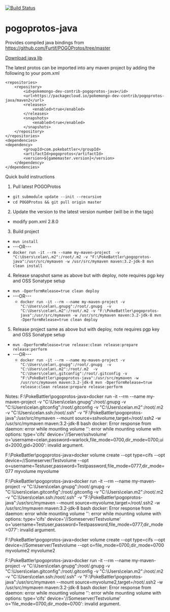 [![Build Status](https://travis-ci.org/pokemongo-dev-contrib/pogoprotos-java.svg?branch=master)](https://travis-ci.org/pokemongo-dev-contrib/pogoprotos-java)
# pogoprotos-java
Provides compiled java bindings from https://github.com/Furtif/POGOProtos/tree/master

[Download java lib](https://packagecloud.io/pokemongo-dev-contrib/pogoprotos-java)

The latest protos can be imported into any maven project by adding the following to your pom.xml
```
<repositories>
    <repository>
        <id>pokemongo-dev-contrib-pogoprotos-java</id>
        <url>https://packagecloud.io/pokemongo-dev-contrib/pogoprotos-java/maven2</url>
        <releases>
            <enabled>true</enabled>
        </releases>
        <snapshots>
            <enabled>true</enabled>
        </snapshots>
    </repository>
</repositories>
<dependencies>
<dependency>
    	<groupId>com.pokebattler</groupId>
    	<artifactId>pogoprotos</artifactId>
    	<version>${gamemaster.version}</version>
	</dependency>
</dependencies>
```

Quick build instructions

1. Pull latest POGOProtos
  * `git submodule update --init --recursive`
  * `cd POGOProtos && git pull origin master`
2. Update the version to the latest version number (will be in the tags)
  * modify pom.xml     <version>2.8.0</version>
3. Build project 
  * `mvn install`
  * ---OR---
  * `docker run -it --rm --name my-maven-project  -v "C:\Users\celan\.m2":/root/.m2 -v "F:\PokeBattler\pogoprotos-java":/usr/src/mymaven -w /usr/src/mymaven maven:3.2-jdk-8 mvn clean install`
4. Release snapshot same as above but with deploy, note requires pgp key and OSS Sonatype setup
  * `mvn -DperformRelease=true clean deploy`
* ---OR---
  * `docker run -it --rm --name my-maven-project -v "C:\Users\celan\.gnupg":/root/.gnupg  -v "C:\Users\celan\.m2":/root/.m2 -v "F:\PokeBattler\pogoprotos-java":/usr/src/mymaven -w /usr/src/mymaven maven:3.2-jdk-8 mvn -DperformRelease=true clean deploy`
5. Release project same as above but with deploy, note requires pgp key and OSS Sonatype setup
  * `mvn -DperformRelease=true release:clean release:prepare release:perform`
* ---OR---
  * `docker run -it --rm --name my-maven-project -v "C:\Users\celan\.gnupg":/root/.gnupg  -v "C:\Users\celan\.m2":/root/.m2  -v "C:\Users\celan\.gitconfig":/root/.gitconfig -v "F:\PokeBattler\pogoprotos-java":/usr/src/mymaven -w /usr/src/mymaven maven:3.2-jdk-8 mvn -DperformRelease=true release:clean release:prepare release:perform`

  
  
Notes:
F:\PokeBattler\pogoprotos-java>docker run -it --rm --name my-maven-project -v "C:\Users\celan\.gnupg":/root/.gnupg -v "C:\Users\celan\.gitconfig":/root/.gitconfig  -v "C:\Users\celan\.m2":/root/.m2 -v "C:\Users\celan\.ssh:/root/.ssh" -v "F:\PokeBattler\pogoprotos-java":/usr/src/mymaven --mount source=sshvolume,target=/root/.ssh2 -w /usr/src/mymaven maven:3.2-jdk-8 bash
docker: Error response from daemon: error while mounting volume '': error while mounting volume with options: type='cifs' device='//Server/sshvolume' o='username=celan,password=warlock,file_mode=0700,dir_mode=0700,uid=2000,gid=2000': invalid argument.

F:\PokeBattler\pogoprotos-java>docker volume create --opt type=cifs --opt device=//Someserver/Testvolume --opt o=username=Testuser,password=Testpassword,file_mode=0777,dir_mode=077 myvolume
myvolume

F:\PokeBattler\pogoprotos-java>docker run -it --rm --name my-maven-project -v "C:\Users\celan\.gnupg":/root/.gnupg -v "C:\Users\celan\.gitconfig":/root/.gitconfig  -v "C:\Users\celan\.m2":/root/.m2 -v "C:\Users\celan\.ssh:/root/.ssh" -v "F:\PokeBattler\pogoprotos-java":/usr/src/mymaven --mount source=myvolume,target=/root/.ssh2 -w /usr/src/mymaven maven:3.2-jdk-8 bash
docker: Error response from daemon: error while mounting volume '': error while mounting volume with options: type='cifs' device='//Someserver/Testvolume' o='username=Testuser,password=Testpassword,file_mode=0777,dir_mode=077': invalid argument.

F:\PokeBattler\pogoprotos-java>docker volume create --opt type=cifs --opt device=//Someserver/Testvolume --opt o=file_mode=0700,dir_mode=0700 myvolume2
myvolume2

F:\PokeBattler\pogoprotos-java>docker run -it --rm --name my-maven-project -v "C:\Users\celan\.gnupg":/root/.gnupg -v "C:\Users\celan\.gitconfig":/root/.gitconfig  -v "C:\Users\celan\.m2":/root/.m2 -v "C:\Users\celan\.ssh:/root/.ssh" -v "F:\PokeBattler\pogoprotos-java":/usr/src/mymaven --mount source=myvolume2,target=/root/.ssh2 -w /usr/src/mymaven maven:3.2-jdk-8 bash
docker: Error response from daemon: error while mounting volume '': error while mounting volume with options: type='cifs' device='//Someserver/Testvolume' o='file_mode=0700,dir_mode=0700': invalid argument.  